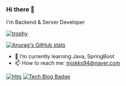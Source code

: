 ### Hi there 👋 

I'm Backend & Server Developer

[![trophy](https://github-profile-trophy.vercel.app/?username=myh9410)](https://github.com/ryo-ma/github-profile-trophy)

[![Anurag's GitHub stats](https://github-readme-stats.vercel.app/api?username=myh9410)](https://github.com/myh9410/github-readme-stats)

- 🌱 I’m currently learning Java, SpringBoot
- 📫 How to reach me: mjskks94@naver.com

[![Hits](https://hits.seeyoufarm.com/api/count/incr/badge.svg?url=https%3A%2F%2Fgithub.com%2Fmyh9410&count_bg=%2379C83D&title_bg=%23555555&icon=&icon_color=%23E7E7E7&title=hits&edge_flat=false)](https://github.com/myh9410)
[![Tech Blog Badge](http://img.shields.io/badge/-Resume-black?style=flat-square&logo=github&link=https://myh9410.github.io/)](https://myh9410.github.io/)


<!--
**myh9410/myh9410** is a ✨ _special_ ✨ repository because its `README.md` (this file) appears on your GitHub profile.

Here are some ideas to get you started:

- 🔭 I’m currently working on ...
- 👯 I’m looking to collaborate on ...
- 🤔 I’m looking for help with ...
- 💬 Ask me about ...
- 😄 Pronouns: ...
- ⚡ Fun fact: ...
-->
